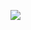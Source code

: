 <a href="https://codeclimate.com/github/alexrunfire/frontend-project-lvl1/maintainability"><img src="https://api.codeclimate.com/v1/badges/4064b504d1f90afafa09/maintainability" /></a>
